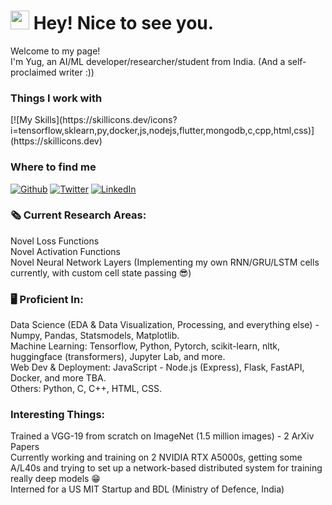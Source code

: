 <h1><img src="https://emojis.slackmojis.com/emojis/images/1531849430/4246/blob-sunglasses.gif?1531849430" width="30"/> Hey! Nice to see you.</h1>

<p>Welcome to my page! </br> I'm Yug, an AI/ML developer/researcher/student from India. (And a self-proclaimed writer :))</p>

<h3>Things I work with</h3>
[![My Skills](https://skillicons.dev/icons?i=tensorflow,sklearn,py,docker,js,nodejs,flutter,mongodb,c,cpp,html,css)](https://skillicons.dev)

<h3>Where to find me</h3>
<p><a href="https://github.com/yug-oswal" target="_blank"><img alt="Github" src="https://img.shields.io/badge/GitHub-%2312100E.svg?&style=for-the-badge&logo=Github&logoColor=white" /></a> <a href="https://twitter.com/Yug_Oswal" target="_blank"><img alt="Twitter" src="https://img.shields.io/badge/twitter-%231DA1F2.svg?&style=for-the-badge&logo=twitter&logoColor=white" /></a> <a href="https://www.linkedin.com/in/yug-d-oswal-082652259" target="_blank"><img alt="LinkedIn" src="https://img.shields.io/badge/linkedin-%230077B5.svg?&style=for-the-badge&logo=linkedin&logoColor=white" /></a>
</p>

### 🗞 Current Research Areas: 
Novel Loss Functions\
Novel Activation Functions\
Novel Neural Network Layers (Implementing my own RNN/GRU/LSTM cells currently, with custom cell state passing 😎)

### 🖥 Proficient In:
Data Science (EDA & Data Visualization, Processing, and everything else) - Numpy, Pandas, Statsmodels, Matplotlib.\
Machine Learning: Tensorflow, Python, Pytorch, scikit-learn, nltk, huggingface (transformers), Jupyter Lab, and more.\
Web Dev & Deployment: JavaScript - Node.js (Express), Flask, FastAPI, Docker, and more TBA.\
Others: Python, C, C++, HTML, CSS.

### Interesting Things:
Trained a VGG-19 from scratch on ImageNet (1.5 million images) - 2 ArXiv Papers\
Currently working and training on 2 NVIDIA RTX A5000s, getting some A/L40s and trying to set up a network-based distributed system for training really deep models 😁\
Interned for a US MIT Startup and BDL (Ministry of Defence, India)


<!--
**Yug-Oswal/Yug-Oswal** is a ✨ _special_ ✨ repository because its `README.md` (this file) appears on your GitHub profile.

Here are some ideas to get you started:

- 🔭 I’m currently working on ...
- 🌱 I’m currently learning ...
- 👯 I’m looking to collaborate on ...
- 🤔 I’m looking for help with ...
- 💬 Ask me about ...
- 📫 How to reach me: ...
- 😄 Pronouns: ...
- ⚡ Fun fact: ...
-->

